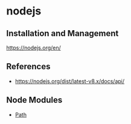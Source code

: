 # nodejs
## Installation and Management
https://nodejs.org/en/

## References
* https://nodejs.org/dist/latest-v8.x/docs/api/

## Node Modules
* [Path](https://nodejs.org/docs/latest/api/path.html)
